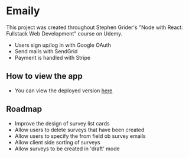 # Emaily

This project was created throughout Stephen Grider's "Node with React: Fullstack
Web Development" course on Udemy.

* Users sign up/log in with Google OAuth
* Send mails with SendGrid
* Payment is handled with Stripe

## How to view the app

- You can view the deployed version [here](lit-sands-79708.herokuapp.com)

## Roadmap

- Improve the design of survey list cards
- Allow users to delete surveys that have been created
- Allow users to specify the from field ob survey emails
- Allow client side sorting of surveys
- Allow surveys to be created in 'draft' mode
